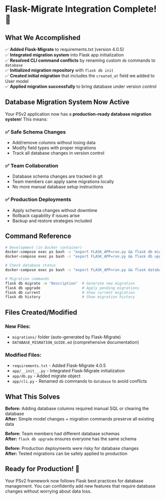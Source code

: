 # Flask-Migrate Integration Complete! 🎉

## What We Accomplished

✅ **Added Flask-Migrate** to requirements.txt (version 4.0.5)  
✅ **Integrated migration system** into Flask app initialization  
✅ **Resolved CLI command conflicts** by renaming custom `db` commands to `database`  
✅ **Initialized migration repository** with `flask db init`  
✅ **Created initial migration** that includes the `created_at` field we added to User model  
✅ **Applied migration successfully** to bring database under version control  

## Database Migration System Now Active

Your PSv2 application now has a **production-ready database migration system**! This means:

### ✅ Safe Schema Changes
- Add/remove columns without losing data
- Modify field types with proper migrations  
- Track all database changes in version control

### ✅ Team Collaboration  
- Database schema changes are tracked in git
- Team members can apply same migrations locally
- No more manual database setup instructions

### ✅ Production Deployments
- Apply schema changes without downtime
- Rollback capability if issues arise
- Backup and restore strategies included

## Command Reference

```bash
# Development (in Docker container)
docker-compose exec ps bash -c "export FLASK_APP=run.py && flask db migrate -m 'Description'"
docker-compose exec ps bash -c "export FLASK_APP=run.py && flask db upgrade"

# Check database status  
docker-compose exec ps bash -c "export FLASK_APP=run.py && flask database status"

# Migration commands
flask db migrate -m "Description"  # Generate new migration
flask db upgrade                   # Apply pending migrations  
flask db current                   # Show current migration
flask db history                   # Show migration history
```

## Files Created/Modified

### New Files:
- `migrations/` folder (auto-generated by Flask-Migrate)
- `DATABASE_MIGRATION_GUIDE.md` (comprehensive documentation)

### Modified Files:
- `requirements.txt` - Added Flask-Migrate 4.0.5
- `app/__init__.py` - Integrated Flask-Migrate initialization 
- `app/db.py` - Added migrate object
- `app/cli.py` - Renamed `db` commands to `database` to avoid conflicts

## What This Solves

**Before:** Adding database columns required manual SQL or clearing the database  
**After:** Simple model changes + migration commands preserve all existing data

**Before:** Team members had different database schemas  
**After:** `flask db upgrade` ensures everyone has the same schema

**Before:** Production deployments were risky for database changes  
**After:** Tested migrations can be safely applied to production

## Ready for Production! 🚀

Your PSv2 framework now follows Flask best practices for database management. You can confidently add new features that require database changes without worrying about data loss.